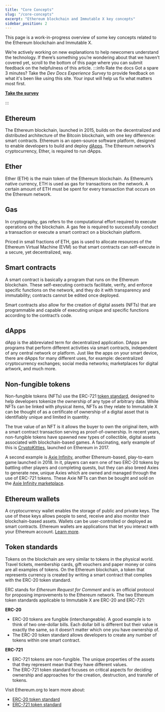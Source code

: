 ```yaml
---
title: "Core Concepts"
slug: "/core-concepts"
excerpt: "Ethereum blockchain and Immutable X key concepts"
sidebar_position: 2
---
```

This page is a work-in-progress overview of some key concepts related to the Ethereum blockchain and Immutable X. 

We’re actively working on new explanations to help newcomers understand the technology. If there’s something you’re wondering about that we haven’t covered yet, scroll to the bottom of this page where you can submit feedback on the helpfulness of this article. 
:::info Rate the docs
Got a spare 3 minutes? Take the *Dev Docs Experience Survey* to provide feedback on what it's been like using this site. Your input will help us fix what matters most first.

**[Take the survey](https://forms.gle/zYbUhjNWsVvt6G4v7)**

:::
## Ethereum
The Ethereum blockchain, launched in 2015, builds on the decentralized and distributed architecture of the Bitcoin blockchain, with one key difference: smart contracts. Ethereum is an open-source software platform, designed to enable developers to build and deploy [dApps](#dapps). The Ethereum network’s cryptocurrency, Ether, is required to run dApps. 

## Ether
Ether (ETH) is the main token of the Ethereum blockchain. As Ethereum’s native currency, ETH is used as gas for transactions on the network. A certain amount of ETH must be spent for every transaction that occurs on the Ethereum network.  

## Gas
In cryptography, gas refers to the computational effort required to execute operations on the blockchain. A gas fee is required to successfully conduct a transaction or execute a smart contract on a blockchain platform.

Priced in small fractions of ETH, gas is used to allocate resources of the Ethereum Virtual Machine (EVM) so that smart contracts can self-execute in a secure, yet decentralized, way.

## Smart contracts
A smart contract is basically a program that runs on the Ethereum blockchain. These self-executing contracts facilitate, verify, and enforce specific functions on the network, and they do it with transparency and immutability; contracts cannot be edited once deployed. 

Smart contracts also allow for the creation of digital assets (NFTs) that are programmable and capable of executing unique and specific functions according to the contract’s code.

## dApps
dApp is the abbreviated term for decentralized application. DApps are programs that perform different activities via smart contracts, independent of any central network or platform. Just like the apps on your smart device, there are dApps for many different uses, for example: decentralized cryptocurrency exchanges; social media networks; marketplaces for digital artwork, and much more.

## Non-fungible tokens
Non-fungible tokens (NFTs) use the ERC-721 [token standard](#token-standards), designed to help developers tokenize the ownership of any type of arbitrary data. While NFTs can be linked with physical items, NFTs as they relate to Immutable X can be thought of as a certificate of ownership of a digital asset that is identifiably unique and limited in quantity. 

The true value of an NFT is it allows the buyer to own the original item, with a smart contract transaction serving as proof-of-ownership. In recent years, non-fungible tokens have spawned new types of collectible, digital assets associated with blockchain-based games. A fascinating, early example of this is [CryptoKitties](https://www.cryptokitties.co/), launched on Ethereum in 2017. 

A second example is [Axie Infinity](https://axieinfinity.com/), another Ethereum-based, play-to-earn game launched in 2018. In it, players can earn one of two ERC-20 tokens by battling other players and completing quests, but they can also breed Axies to generate new, unique Axies which are owned and managed through the use of ERC-721 tokens. These Axie NFTs can then be bought and sold on the [Axie Infinity marketplace](https://marketplace.axieinfinity.com/).

## Ethereum wallets
A cryptocurrency wallet enables the storage of public and private keys. The use of these keys allows people to send, receive and also monitor their blockchain-based assets. Wallets can be user-controlled or deployed as smart contracts. Ethereum wallets are applications that let you interact with your Ethereum account. [Learn more](https://ethereum.org/en/wallets/). 

## Token standards
Tokens on the blockchain are very similar to tokens in the physical world. Travel tickets, membership cards, gift vouchers and paper money or coins are all examples of tokens. On the Ethereum blockchain, a token that represents currency is created by writing a smart contract that complies with the ERC-20 token standard. 

ERC stands for *Ethereum Request for Comment* and is an official protocol for proposing improvements to the Ethereum network. The two Ethereum token standards applicable to Immutable X are ERC-20 and ERC-721:

**ERC-20**
- ERC-20 tokens are fungible (interchangeable). A good example is to think of two one-dollar bills. Each dollar bill is different but their value is exactly the same, so it doesn’t matter which one you have ownership of.
- The ERC-20 token standard allows developers to create any number of tokens within one smart contract.

**ERC-721**
- ERC-721 tokens are non-fungible. The unique properties of the assets that they represent mean that they have different values. 
- The ERC-721 token standard focuses on critical aspects for deciding ownership and approaches for the creation, destruction, and transfer of tokens. 

Visit Ethereum.org to learn more about:
- [ERC-20 token standard](https://ethereum.org/en/developers/docs/standards/tokens/erc-20/)
- [ERC-721 token standard](https://ethereum.org/en/developers/docs/standards/tokens/erc-721/)